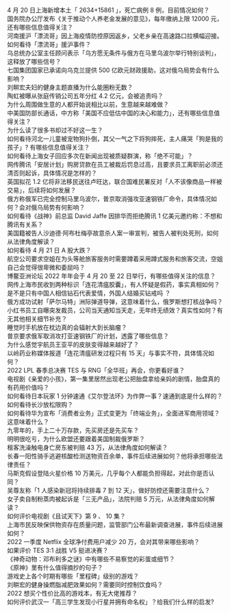 4 月 20 日上海新增本土「 2634+15861 」，死亡病例 8 例，目前情况如何？  
国务院办公厅发布《关于推动个人养老金发展的意见》，每年缴纳上限 12000 元，还有哪些信息值得关注？  
河南援沪「漂流哥」因上海疫情防控原因返乡，父老乡亲在高速路口拉横幅迎接。如何看待「漂流哥」援沪事件？  
乌总统办公室主任顾问表示「乌方愿无条件与俄方在马里乌波尔举行特别谈判」，这释放了哪些信号？  
七国集团国家已承诺向乌克兰提供 500 亿欧元财政援助，这对俄乌局势会有什么影响？  
刘畊宏夫妇的健身主题直播为什么能圈粉无数？  
陶虹被曝从张庭传销公司五年分红 4.2 亿元，会被追责吗？  
为什么周围做生意的人都开始说相比以前，生意越来越难做？  
中美国防部长通话，中方称「美国不应低估中国的决心和能力」，还有哪些信息值得关注？  
为什么读了很多书却过不好这一生？  
如何看待河北一儿童被宠物狗扑倒，其父一气之下将狗摔死，主人痛哭「狗是我的孩子」? 有哪些信息值得关注？  
如何看待上海女子回应多次在新闻出现被质疑群演，称「绝不可能」？  
网传腾讯「安居计划」购房贷款在员工被裁后罚息过高，且要求员工离职前必须还清否则起诉，具体情况是怎样的？  
英国拟花 1.2 亿将非法移民送往卢旺达，联合国难民署反对「人不该像商品一样被交易」，后续将如何发展？  
俄方称俄军已完全控制马里乌波尔，普京取消强攻亚速钢铁厂命令，具体情况如何？会对俄乌局势有何影响？  
如何看待《战神》前总监 David Jaffe 因排华而拒绝腾讯 1 亿美元邀约称：不想和腾讯有关系？  
美国籍被告人沙迪德·阿布杜梅亭故意杀人案一审宣判，被告人被判处死刑，如何从法律角度解读？  
如何看待 4 月 21 日 A 股大跌？  
航空公司要求空姐在为头等舱旅客服务时需要蹲着采用蹲式服务和旅客交流，空姐自己会觉得很卑微和委屈吗？  
博鳌亚洲论坛 2022 年年会于 4 月 20 至 22 日举行，有哪些值得关注的信息？  
网传上海市民收到两种标识「连花清瘟胶囊」，有人怀疑是假药，事实真相如何？  
是不是只有中国人相信钻石代表爱情，外国人结婚买钻戒吗 ？  
俄方成功试射「萨尔马特」洲际弹道导弹，这意味着什么，俄罗斯想打核战争吗？  
小红书员工自曝突发裁员，公司当天通知当天走，无年终无绩效？真实性如何？有无其他相关细节补充？  
睡觉时手机放在枕边真的会辐射大到长脑瘤？  
普京要求俄军取消攻打亚速钢铁厂的计划，透露了哪些信息？  
为什么感觉宇航员王亚平的皮肤变得越来越好了？  
以岭药业称媒体报道「连花清瘟研发过程只有 15 天」与事实不符，具体情况如何？  
2022 LPL 春季总决赛 TES 与 RNG「全华班」再会，你更看好谁？  
电视剧《亲爱的小孩》，第一集里居然出现老公把胎盘拿给亲妈的剧情，胎盘真的有药用价值吗？  
如何看待日本玩家 1 分钟速通《艾尔登法环》为作弊一事？速通到底是什么样的？  
如何看待长沙放松限购？  
如何看待华为宣布「消费者业务」正式变更为「终端业务」，全面进军商用领域？这意味着什么？  
九零年的，手上二十万存款，先买房还是先买车？  
明明很吃亏，为什么欧盟还要跟着美国制裁俄罗斯？  
租客洗澡触电身亡房东被判赔 43 万，从法律角度如何解读？  
长春一阳性骑手逃避核酸检测送物资百余单，事件后续进展如何？他将承担哪些法律责任？  
马斯克假设登陆火星价格 10 万美元，几乎每个人都能负担得起，对此你是否认同？  
吴尊友称「1 人感染新冠将持续排毒 7 到 12 天」，做好防控还需要注意什么？  
女子卖自制粉蒸肉被起诉是「三无产品」，法院判赔 5 万元，从法律角度如何解读？  
如何评价电视剧《且试天下》第 9 、 10 集？  
上海市民反映保供物资存在质量问题，监管部门公布最新调查进展，事件后续进展如何？  
2022 一季度 Netflix 全球净付费用户减少 20 万，会对其带来哪些影响？  
如果评价 TES 3:1 战胜 V5 挺进决赛？  
《神奇动物：邓布利多之谜》中有哪些不易察觉的彩蛋或细节？  
《原神》里有什么值得摘抄的句子？  
游戏史上各个时期有哪些「里程碑」级别的游戏？  
刘畊宏的健身操燃脂减肥效果如何？需要同时控制饮食吗？  
2022 想买个性价比高的游戏本，有无大佬推荐？  
如何评价武汉一「高三学生发现小行星并拥有命名权」？给我们什么样的启发?  
